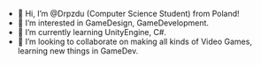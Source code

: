 - 👋 Hi, I’m @Drpzdu (Computer Science Student) from Poland!
- 👀 I’m interested in GameDesign, GameDevelopment.
- 🌱 I’m currently learning UnityEngine, C#.
- 💞️ I’m looking to collaborate on making all kinds of Video Games, learning new things in GameDev.


<!---
Drpzdu/Drpzdu is a ✨ special ✨ repository because its `README.md` (this file) appears on your GitHub profile.
You can click the Preview link to take a look at your changes.
--->
